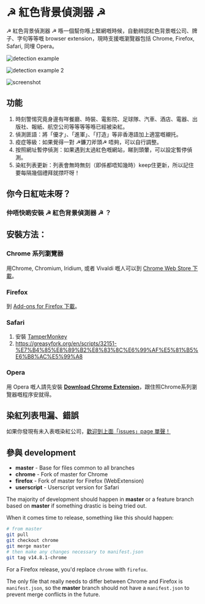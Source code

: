 # ☭ 紅色背景偵測器 ☭

☭ 紅色背景偵測器 ☭ 喺一個幫你喺上緊網嘅時候，自動辨認紅色背景嘅公司、牌子、字句等等嘅 browser extension，現時支援嘅瀏覽器包括 Chrome, Firefox, Safari, 同埋 Opera。

![detection example](https://i.imgur.com/3faBIml.png)

![detection example 2](https://i.imgur.com/G4EiRd8.png)

![screenshot](https://i.imgur.com/GVvPpJ1.png)

## 功能

1. 時刻警惕究竟身邊有咩餐廳、時裝、電影院、足球隊、汽車、酒店、電器、出版社、報紙、航空公司等等等等喺已經被染紅。
2. 偵測匪語：將「優才」、「進軍」、「打造」等非香港語加上適當嘅襯托。
3. 疫症等級：如果覺得一對 ☭鐮刀斧頭☭ 唔夠，可以自行調整。
4. 按照網址暫停偵測：如果遇到太過紅色嘅網站，睇到頭暈，可以設定暫停偵測。
5. 染紅列表更新：列表會無時無刻（即係都唔知幾時）keep住更新，所以記住要每隔幾個禮拜就㩒吓呀！

## 你今日紅咗未呀？

### 仲唔快啲安裝 ☭ 紅色背景偵測器 ☭ ？

## 安裝方法：

### Chrome 系列瀏覽器

用Chrome, Chromium, Iridium, 或者 Vivaldi 嘅人可以到 [Chrome Web Store 下載](https://chrome.google.com/webstore/detail/%E7%B4%85%E8%89%B2%E8%83%8C%E6%99%AF%E5%81%B5%E6%B8%AC%E5%99%A8/beobjkighjdobeabbhjknckbmdjggocb/)。

### Firefox

到 [Add-ons for Firefox 下載](https://addons.mozilla.org/en-GB/firefox/addon/%E7%B4%85%E8%89%B2%E8%83%8C%E6%99%AF%E5%81%B5%E6%B8%AC%E5%99%A8/)。

### Safari

1. 安裝 [TamperMonkey](https://tampermonkey.net/?browser=safari)
2. https://greasyfork.org/en/scripts/32151-%E7%B4%85%E8%89%B2%E8%83%8C%E6%99%AF%E5%81%B5%E6%B8%AC%E5%99%A8

### Opera

用 Opera 嘅人請先安裝 **[Download Chrome Extension](https://addons.opera.com/en/extensions/details/download-chrome-extension-9/?display=en)**，跟住照Chrome系列瀏覽器嘅程序安就得。

## 染紅列表甩漏、錯誤

如果你發現有未入表嘅染紅公司，[歡迎到上面「issues」page 單聲！](https://github.com/RedDetectorDev/RedDetector/issues)

## 參與 development

* **master**      - Base for files common to all branches
* **chrome**      - Fork of master for Chrome 
* **firefox**     - Fork of master for Firefox (WebExtension)
* **userscript**  - Userscript version for Safari

The majority of development should happen in **master** or a feature branch based on **master**
if something drastic is being tried out.

When it comes time to release, something like this should happen:

```sh
# from master
git pull
git checkout chrome
git merge master
# then make any changes necessary to manifest.json
git tag v14.8.1-chrome
```

For a Firefox release, you'd replace `chrome` with `firefox`.

The only file that really needs to differ between Chrome and Firefox is
`manifest.json`, so the **master** branch should not have a `manifest.json` to prevent merge conflicts in the future.

